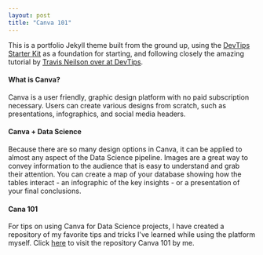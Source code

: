 ```yaml
---
layout: post
title: "Canva 101"
---
```


This is a portfolio Jekyll theme built from the ground up, using the [DevTips Starter Kit](http://devtipsstarterkit.com/) as a foundation for starting, and following closely the amazing tutorial by [Travis Neilson over at DevTips](https://www.youtube.com/watch?v=T6jKLsxbFg4&list=PL0CB3OvPhDA_STygmp3sDenx3UpdOMk7P).

#### What is Canva?
Canva is a user friendly, graphic design platform with no paid subscription necessary. 
Users can create various designs from scratch, such as presentations, infographics, and social media headers.

#### Canva + Data Science
Because there are so many design options in Canva, it can be applied to almost any aspect of the Data Science pipeline. 
Images are a great way to convey information to the audience that is easy to understand and grab their attention.
You can create a map of your database showing how the tables interact - an infographic of the key insights - or a presentation of your final conclusions.

#### Cana 101
For tips on using Canva for Data Science projects, I have created a repository of my favorite tips and tricks I've learned while using the platform myself.
Click [here](https://github.com/ThompsonBethany01/Canva_101) to visit the repository Canva 101 by me.
